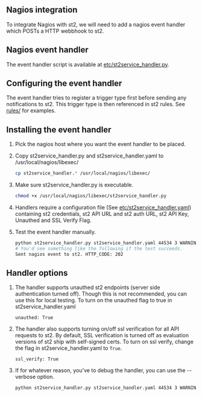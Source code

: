 ## Nagios integration

To integrate Nagios with st2, we will need to add a nagios event handler which POSTs a HTTP webbhook to st2.

## Nagios event handler

The event handler script is available at [etc/st2service_handler.py](etc/st2service_handler.py).

## Configuring the event handler

The event handler tries to register a trigger type first before sending any
notifications to st2. This trigger type is then referenced in st2 rules. See
[rules/](rules/) for examples.

## Installing the event handler

1. Pick the nagios host where you want the event handler to be placed.
2. Copy st2service_handler.py  and st2service_handler.yaml to /usr/local/nagios/libexec/

    ```bash
    cp st2service_handler.* /usr/local/nagios/libexec/
    ```
3. Make sure st2service_handler.py is executable.

    ```bash
    chmod +x /usr/local/nagios/libexec/st2service_handler.py
    ```
4. Handlers require a configuration file (See [etc/st2service_handler.yaml](etc/st2service_handler.yaml)) containing
   st2 credentials, st2 API URL and st2 auth URL, st2 API Key, Unauthed and SSL Verify Flag.

5. Test the event handler manually.

    ```bash
    python st2service_handler.py st2service_handler.yaml 44534 3 WARNING HARD "/var/log" 4 host-name
    # You'd see something like the following if the test succeeds.
    Sent nagios event to st2. HTTP_CODE: 202
    ```

## Handler options

1. The handler supports unauthed st2 endpoints (server side authentication turned off). Though
   this is not recommended, you can use this for local testing. To turn on the unauthed flag to
   true in st2service_handler.yaml

   ```
   unauthed: True
   ```
2. The handler also supports turning on/off ssl verification for all API requests to st2. By
   default, SSL verification is turned off as evaluation versions of st2 ship with self-signed
   certs. To turn on ssl verify, change the flag in st2service_handler.yaml to `True`.

   ```
   ssl_verify: True
   ```
3. If for whatever reason, you've to debug the handler, you can use the --verbose option.

   ```bash
   python st2service_handler.py st2service_handler.yaml 44534 3 WARNING HARD "/var/log" 4 host-name --verbose
   ```
